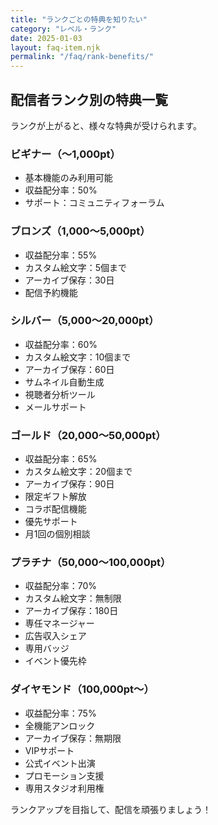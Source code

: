 ```yaml
---
title: "ランクごとの特典を知りたい"
category: "レベル・ランク"
date: 2025-01-03
layout: faq-item.njk
permalink: "/faq/rank-benefits/"
---
```


## 配信者ランク別の特典一覧

ランクが上がると、様々な特典が受けられます。

### ビギナー（〜1,000pt）

- 基本機能のみ利用可能
- 収益配分率：50%
- サポート：コミュニティフォーラム

### ブロンズ（1,000〜5,000pt）

- 収益配分率：55%
- カスタム絵文字：5個まで
- アーカイブ保存：30日
- 配信予約機能

### シルバー（5,000〜20,000pt）

- 収益配分率：60%
- カスタム絵文字：10個まで
- アーカイブ保存：60日
- サムネイル自動生成
- 視聴者分析ツール
- メールサポート

### ゴールド（20,000〜50,000pt）

- 収益配分率：65%
- カスタム絵文字：20個まで
- アーカイブ保存：90日
- 限定ギフト解放
- コラボ配信機能
- 優先サポート
- 月1回の個別相談

### プラチナ（50,000〜100,000pt）

- 収益配分率：70%
- カスタム絵文字：無制限
- アーカイブ保存：180日
- 専任マネージャー
- 広告収入シェア
- 専用バッジ
- イベント優先枠

### ダイヤモンド（100,000pt〜）

- 収益配分率：75%
- 全機能アンロック
- アーカイブ保存：無期限
- VIPサポート
- 公式イベント出演
- プロモーション支援
- 専用スタジオ利用権

ランクアップを目指して、配信を頑張りましょう！
